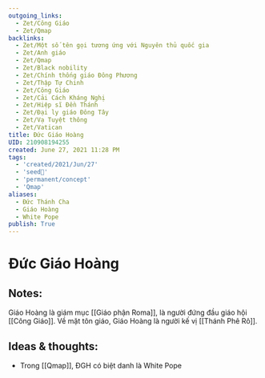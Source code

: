 ```yaml
---
outgoing_links:
  - Zet/Công Giáo
  - Zet/Qmap
backlinks:
  - Zet/Một số tên gọi tương ứng với Nguyên thủ quốc gia
  - Zet/Anh giáo
  - Zet/Qmap
  - Zet/Black nobility
  - Zet/Chính thống giáo Đông Phương
  - Zet/Thập Tự Chinh
  - Zet/Công Giáo
  - Zet/Cải Cách Kháng Nghị
  - Zet/Hiệp sĩ Đền Thánh
  - Zet/Đại ly giáo Đông Tây
  - Zet/Vạ Tuyệt thông
  - Zet/Vatican
title: Đức Giáo Hoàng
UID: 210908194255
created: June 27, 2021 11:28 PM
tags:
  - 'created/2021/Jun/27'
  - 'seed🥜'
  - 'permanent/concept'
  - 'Qmap'
aliases:
  - Đức Thánh Cha
  - Giáo Hoàng
  - White Pope
publish: True
---
```

# Đức Giáo Hoàng

## Notes:
Giáo Hoàng là giám mục [[Giáo phận Roma]], là người đứng đầu giáo hội [[Công Giáo]]. Về mặt tôn giáo, Giáo Hoàng là người kế vị [[Thánh Phê Rô]].

## Ideas & thoughts:
- Trong [[Qmap]], ĐGH có biệt danh là White Pope

